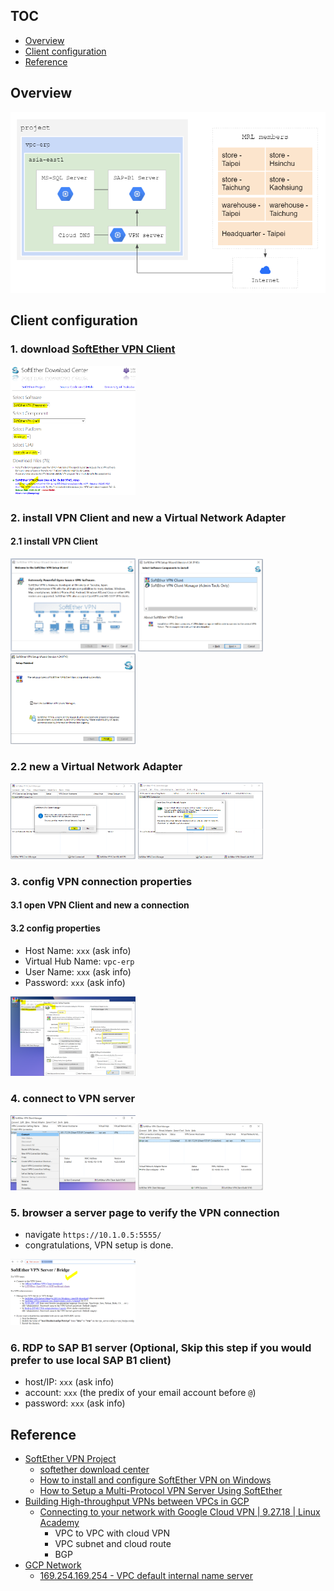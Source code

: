 ## TOC
* [Overview](#overview)
* [Client configuration](#client-configuration)
* [Reference](#reference)


## Overview

![](https://github.com/MRLIVING/vpn/blob/master/doc/img/mrl_network_overview.PNG?raw=true)


## Client configuration
### 1. download [SoftEther VPN Client](http://www.softether-download.com/en.aspx?product=softether)
<img src="https://github.com/MRLIVING/vpn/blob/master/doc/img/se_vpn_client_download.PNG" width="200" />

### 2. install VPN Client and new a Virtual Network Adapter
#### 2.1 install VPN Client
<img src="https://github.com/MRLIVING/vpn/blob/master/doc/img/se_vpn_client_install1.PNG" width="200" /> <img src="https://github.com/MRLIVING/vpn/blob/master/doc/img/se_vpn_client_install2.PNG" width="200" /> <img src="https://github.com/MRLIVING/vpn/blob/master/doc/img/se_vpn_client_install3.PNG" width="200" /> 

### 2.2 new a Virtual Network Adapter
<img src="https://github.com/MRLIVING/vpn/blob/master/doc/img/se_vpn_client_install4.PNG" width="200" /> <img src="https://github.com/MRLIVING/vpn/blob/master/doc/img/se_vpn_client_install5.PNG" width="200" />


### 3. config VPN connection properties  
#### 3.1 open VPN Client and new a connection
#### 3.2 config properties
* Host Name: `xxx` (ask info)
* Virtual Hub Name: `vpc-erp`
* User Name: `xxx` (ask info)
* Password: `xxx` (ask info)

<img src="https://github.com/MRLIVING/vpn/blob/master/doc/img/se_client_new_conn.PNG" width="200" />

### 4. connect to VPN server
<img src="https://github.com/MRLIVING/vpn/blob/master/doc/img/se_vpn_client_connect.PNG" width="200" />
<img src="https://github.com/MRLIVING/vpn/blob/master/doc/img/se_vpn_client_connect_ok.PNG" width="200" />

### 5. browser a server page to verify the VPN connection 
   * navigate `https://10.1.0.5:5555/` 
   * congratulations, VPN setup is done.
   
<img src="https://github.com/MRLIVING/vpn/blob/master/doc/img/se_vpn_server_page.PNG" width="200" />

### 6. RDP to SAP B1 server (Optional, Skip this step if you would prefer to use local SAP B1 client)
* host/IP:  `xxx` (ask info)
* account:  `xxx` (the predix of your email account before `@`)
* password: `xxx` (ask info)


## Reference
* [SoftEther VPN Project](https://www.softether.org/)
  * [softether download center](http://www.softether-download.com/en.aspx?product=softether)
  * [How to install and configure SoftEther VPN on Windows](https://proprivacy.com/open-source/guides/install-configure-softether-vpn-device)
  * [How to Setup a Multi-Protocol VPN Server Using SoftEther](https://www.digitalocean.com/community/tutorials/how-to-setup-a-multi-protocol-vpn-server-using-softether)
* [Building High-throughput VPNs between VPCs in GCP](https://cloud.google.com/solutions/building-high-throughput-vpns#top_of_page)
  * [Connecting to your network with Google Cloud VPN | 9.27.18 | Linux Academy](https://www.youtube.com/watch?v=Uhws3bXR7sc)
    * VPC to VPC with cloud VPN
    * VPC subnet and cloud route
    * BGP
* [GCP Network](https://www.youtube.com/playlist?list=PLIivdWyY5sqJ0oXcnZYqOnuNRsLF9H48u)
  * [169.254.169.254 - VPC default internal name server](https://cloud.google.com/dns/docs/overview#vpc-name-resolution-order)
